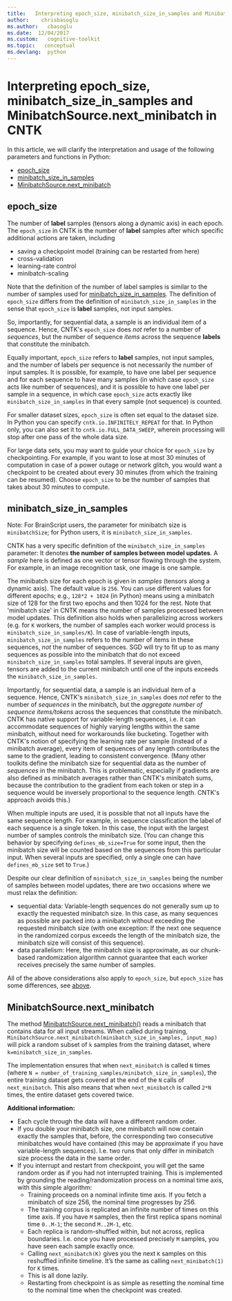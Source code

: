 ```yaml
---
title:   Interpreting epoch_size, minibatch_size_in_samples and MinibatchSource.next_minibatch in CNTK
author:    chrisbasoglu
ms.author:   cbasoglu
ms.date:  12/04/2017
ms.custom:   cognitive-toolkit
ms.topic:   conceptual
ms.devlang:  python
---
```


# Interpreting epoch_size, minibatch_size_in_samples and MinibatchSource.next_minibatch in CNTK
In this article, we will clarify the interpretation and usage of the following parameters and functions in Python:
* [epoch_size](#epochsize)
* [minibatch_size_in_samples](#minibatchsizeinsamples)
* [MinibatchSource.next_minibatch](#minibatchSourcenextminibatch)

## epoch_size

The number of **label** samples (tensors along a dynamic axis) in each epoch. The `epoch_size` in CNTK is the number of **label** samples after which specific additional actions are taken, including
* saving a checkpoint model (training can be restarted from here)
* cross-validation
* learning-rate control
* minibatch-scaling

Note that the definition of the number of label samples is similar to the number of samples used for [minibatch_size_in_samples](./BrainScript-minibatchSize-and-Python-minibatch_size_in_samples-in-CNTK.md). The definition of `epoch_size` differs from the definition of `minibatch_size_in_samples` in the sense that `epoch_size` is **label** samples, not input samples.

So, importantly, for sequential data, a sample is an individual item of a sequence.
Hence, CNTK's `epoch_size` does *not* refer to a number of *sequences*,
but the number of sequence *items* across the sequence **labels** that constitute the minibatch.  

Equally important, `epoch_size` refers to **label** samples, not input samples, and the number of labels per sequence is not necessarily the number of input samples.  It is possible, for example, to have one label per sequence and for each sequence to have many samples (in which case `epoch_size` acts like number of sequences), and it is possible to have one label per sample in a sequence, in which case `epoch_size` acts exactly like `minibatch_size_in_samples` in that every sample (not sequence) is counted.

For smaller dataset sizes, `epoch_size` is often set equal to the dataset size. In Python you can specify `cntk.io.INFINITELY_REPEAT` for that. In Python only, you can also set it to `cntk.io.FULL_DATA_SWEEP`, wherein processing will stop after one pass of the whole data size.

For large data sets, you may want to guide your choice for `epoch_size` by checkpointing. For example, if you want to lose at most 30 minutes of computation in case of a power outage or network glitch, you would want a checkpoint to be created about every 30 minutes (from which the training can be resumed). Choose `epoch_size` to be the number of samples that takes about 30 minutes to compute.

## minibatch_size_in_samples

Note: For BrainScript users, the parameter for minibatch size is `minibatchSize`; for Python users, it is `minibatch_size_in_samples`.

CNTK has a very specific definition of the `minibatch_size_in_samples` parameter: It denotes **the number of samples between model updates**.
A *sample* here is defined as one vector or tensor flowing through the system.
For example, in an image recognition task, one image is one sample.

The minibatch size for each epoch is given in *samples* (tensors along a dynamic axis). The default value is `256`. You can use different values for different epochs; e.g., `128*2 + 1024` (in Python) means using a minibatch size of 128 for the first two epochs and then 1024 for the rest.
Note that 'minibatch size' in CNTK means the number of samples processed between model updates. This definition also holds when parallelizing across workers (e.g. for `K` workers, 
the number of samples each worker would process is `minibatch_size_in_samples/K`).
In case of variable-length inputs, `minibatch_size_in_samples` refers to the number of items in these sequences,
*not* the number of sequences.
SGD will try to fit up to as many sequences as possible into the minibatch that do not exceed `minibatch_size_in_samples` total samples.
If several inputs are given, tensors are added to the current minibatch until one of the inputs exceeds the `minibatch_size_in_samples`.


Importantly, for sequential data, a sample is an individual item of a sequence.
Hence, CNTK's `minibatch_size_in_samples` does *not* refer to the
number of *sequences* in the minibatch,
but the *aggregate number of sequence items/tokens* across the sequences that constitute the minibatch.
CNTK has native support for variable-length sequences, i.e. it can accommodate
sequences of highly varying lengths within the same minibatch, without need for workarounds like bucketing.
Together with CNTK's notion of specifying the learning rate per sample (instead of a minibatch average),
every item of sequences of any length contributes the same to the gradient,
leading to consistent convergence.
(Many other toolkits define the minibatch size for sequential data as the number of *sequences*
in the minibatch.
This is problematic, especially if gradients are also defined as minibatch averages rather than
CNTK's minibatch sums, because the contribution to the gradient from each token or step in a sequence
would be inversely proportional to the sequence length. CNTK's approach avoids this.)

When multiple inputs are used, it is possible that not all inputs have the same sequence length.
For example, in sequence classification the label of each sequence is a single token.
In this case, the input with the largest number of samples controls the minibatch size. (You can change this behavior by specifying `defines_mb_size=True` for some input, then the minibatch size will be counted based on the sequences from this particular input. When several inputs are specified, only a single one can have `defines_mb_size` set to `True`.)

Despite our clear definition of `minibatch_size_in_samples` being the number of samples between model updates,
there are two occasions where we must relax the definition:
* sequential data: Variable-length sequences do not generally sum up to exactly the requested
minibatch size. In this case, as many sequences as possible are packed into a minibatch without exceeding the requested
minibatch size (with one exception: If the next one sequence in the randomized corpus exceeds the
length of the minibatch size, the minibatch size will consist of this sequence).
* data parallelism: Here, the minibatch size is approximate, as our chunk-based randomization algorithm cannot guarantee
that each worker receives precisely the same number of samples.

All of the above considerations also apply to `epoch_size`, but `epoch_size` has some differences, see [above](#epoch_size).

## MinibatchSource.next_minibatch

The method [MinibatchSource.next_minibatch()](https://cntk.ai/pythondocs/cntk.io.html?highlight=next_minibatch#cntk.io.MinibatchSource.next_minibatch) reads a minibatch that contains data for all input streams. When called during training, `MinibatchSource.next_minibatch(minibatch_size_in_samples, input_map)` will pick a random subset of `k` samples from the training dataset, where `k=minibatch_size_in_samples`.  

The implementation ensures that when `next_minibatch` is called `N` times (where `N = number_of_training_samples/minibatch_size_in_samples`), the entire training dataset gets covered at the end of the `N` calls of `next_minibatch`.
This also means that when `next_minibatch` is called `2*N` times, the entire dataset gets covered twice.

**Additional information:**
* Each cycle through the data will have a different random order.
* If you double your minibatch size, one minibatch will now contain exactly the samples that, before, the corresponding two consecutive minibatches would have contained (this may be approximate if you have variable-length sequences). I.e. two runs that only differ in minibatch size process the data in the same order.
* If you interrupt and restart from checkpoint, you will get the same random order as if you had not interrupted training. This is implemented by grounding the reading/randomization process on a nominal time axis, with this simple algorithm:
  * Training proceeds on a nominal infinite time axis. If you fetch a minibatch of size 256, the nominal time progresses by 256.
  * The training corpus is replicated an infinite number of times on this time axis. If you have `M` samples, then the first replica spans nominal time `0..M-1`; the second `M..2M-1`, etc.
  * Each replica is random-shuffled within, but not across, replica boundaries. I.e. once you have processed precisely `M` samples, you have seen each sample exactly once.
  * Calling `next_minibatch(K)` gives you the next `K` samples on this reshuffled infinite timeline. It’s the same as calling `next_minibatch(1)` for `K` times.
  * This is all done lazily.
  * Restarting from checkpoint is as simple as resetting the nominal time to the nominal time when the checkpoint was created.



